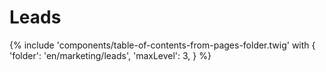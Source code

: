 # Leads

{% include 'components/table-of-contents-from-pages-folder.twig' with {
  'folder': 'en/marketing/leads',
  'maxLevel': 3,
} %}
